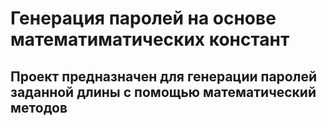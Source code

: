 # Генерация паролей на основе математиматических констант

## Проект предназначен для генерации паролей заданной длины с помощью математический методов

